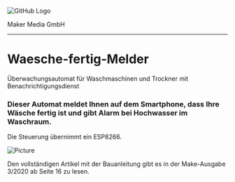 ![GitHub Logo](http://www.heise.de/make/icons/make_logo.png)

Maker Media GmbH
*** 

# Waesche-fertig-Melder
Überwachungsautomat für Waschmaschinen und Trockner mit Benachrichtigungsdienst

### Dieser Automat meldet Ihnen auf dem Smartphone, dass Ihre Wäsche fertig ist und gibt Alarm bei Hochwasser im Waschraum.

Die Steuerung übernimmt ein ESP8266.

![Picture](https://github.com/MakeMagazinDE/Selbstbaugiessautomat/blob/master/IMG_0160_klein.JPG) 

Den vollständigen Artikel mit der Bauanleitung gibt es in der Make-Ausgabe 3/2020 ab Seite 16 zu lesen. 

